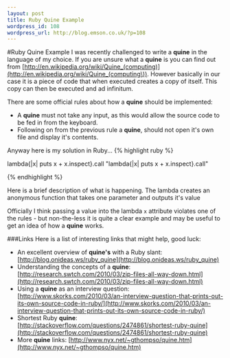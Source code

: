 ```yaml
--- 
layout: post
title: Ruby Quine Example
wordpress_id: 108
wordpress_url: http://blog.emson.co.uk/?p=108
---
```

#Ruby Quine Example
I was recently challenged to write a **quine** in the language of my choice.
If you are unsure what a **quine** is you can find out from [http://en.wikipedia.org/wiki/Quine_(computing)](http://en.wikipedia.org/wiki/Quine_(computing\)).  However basically in our case it is a piece of code that when executed creates a copy of itself. This copy can then be executed and ad infinitum.

There are some official rules about how a **quine** should be implemented:

* A **quine** must not take any input, as this would allow the source code to be fed in from the keyboard.
* Following on from the previous rule a **quine**, should not open it's own file and display it's contents.



Anyway here is my solution in Ruby...
{% highlight ruby %}

lambda{|x| puts x + x.inspect}.call "lambda{|x| puts x + x.inspect}.call"

{% endhighlight %}

Here is a brief description of what is happening. The lambda creates an anonymous function that takes one parameter and outputs it's value

Officially I think passing a value into the lambda `x` attribute violates one of the rules - but non-the-less it is quite a clear example and may be useful to get an idea of how a **quine** works.

###Links
Here is a list of interesting links that might help, good luck:

* An excellent overview of **quine's** with a Ruby slant: [http://blog.onideas.ws/ruby_quine](http://blog.onideas.ws/ruby_quine)
* Understanding the concepts of a **quine**: [http://research.swtch.com/2010/03/zip-files-all-way-down.html](http://research.swtch.com/2010/03/zip-files-all-way-down.html)
* Using a **quine** as an interview question: [http://www.skorks.com/2010/03/an-interview-question-that-prints-out-its-own-source-code-in-ruby/](http://www.skorks.com/2010/03/an-interview-question-that-prints-out-its-own-source-code-in-ruby/)
* Shortest Ruby **quine**: [http://stackoverflow.com/questions/2474861/shortest-ruby-quine](http://stackoverflow.com/questions/2474861/shortest-ruby-quine)
* More **quine** links: [http://www.nyx.net/~gthompso/quine.htm](http://www.nyx.net/~gthompso/quine.htm)

